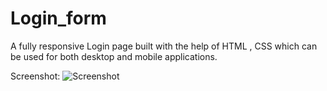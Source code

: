 # Login_form
A fully responsive Login page built with the help of HTML , CSS which can be used for both desktop and mobile applications. 

Screenshot:
![Screenshot](https://github.com/user-attachments/assets/d9fa9712-36e6-4ccf-a5df-85951e6c77b0)


